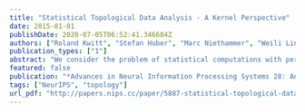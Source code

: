 ```yaml
---
title: "Statistical Topological Data Analysis - A Kernel Perspective"
date: 2015-01-01
publishDate: 2020-07-05T06:52:41.346684Z
authors: ["Roland Kwitt", "Stefan Huber", "Marc Niethammer", "Weili Lin", "Ulrich Bauer"]
publication_types: ["1"]
abstract: "We consider the problem of statistical computations with persistence diagrams, a summary representation of topological features in data. These diagrams encode persistent homology, a widely used invariant in topological data analysis. While several avenues towards a statistical treatment of the diagrams have been explored recently, we follow an alternative route that is motivated by the success of methods based on the embedding of probability measures into reproducing kernel Hilbert spaces. In fact, a positive definite kernel on persistence diagrams has recently been proposed, connecting persistent homology to popular kernel-based learning techniques such as support vector machines. However, important properties of that kernel which would enable a principled use in the context of probability measure embeddings remain to be explored. Our contribution is to close this gap by proving universality of a variant of the original kernel, and to demonstrate its effective use in two-sample hypothesis testing on synthetic as well as real-world data."
featured: false
publication: "*Advances in Neural Information Processing Systems 28: Annual Conference on Neural Information Processing Systems 2015, December 7-12, 2015, Montreal, Quebec, Canada*"
tags: ["NeurIPS", "topology"]
url_pdf: "http://papers.nips.cc/paper/5887-statistical-topological-data-analysis-a-kernel-perspective"
---
```


